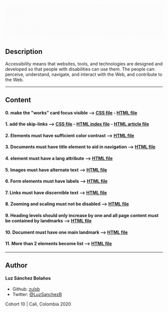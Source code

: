 ![Banner](./images/banner-access.gif)
## Description

Accessibility means that websites, tools, and technologies are designed and developed so that people with disabilities can use them. The people can: perceive, understand, navigate, and interact with the Web, and contribute to the Web.

---
## **Content**

#### 0. make the "works" card focus visible --> [CSS file](./keyboard/01-styles.css) - [HTML file](./keyboard/01-index.html)

#### 1. add the skip-links --> [CSS file](./skip-links/01-styles.css) - [HTML index file](./skip-links/01-index.html) - [HTML article file](./skip-links/01-article.html)

#### 2. Elements must have sufficient color contrast --> [HTML file](./fix-a11y/01-index.html)

#### 3. Documents must have title element to aid in navigation --> [HTML file](./fix-a11y/02-index.html)

#### 4. <html> element must have a lang attribute --> [HTML file](./fix-a11y/03-index.html)

#### 5. Images must have alternate text --> [HTML file](./fix-a11y/04-index.html)

#### 6. Form elements must have labels --> [HTML file](./fix-a11y/05-index.html)

#### 7. Links must have discernible text --> [HTML file](./fix-a11y/06-index.html)

#### 8. Zooming and scaling must not be disabled --> [HTML file](./fix-a11y/07-index.html)

#### 9. Heading levels should only increase by one and all page content must be contained by landmarks --> [HTML file](./fix-a11y/08-index.html)

#### 10. Document must have one main landmark --> [HTML file](./fix-a11y/09-index.html)

#### 11. More than 2 elements become list --> [HTML file](./fix-a11y/10-index.html)

---

## Author
#### Luz Sánchez Bolaños
- Github: [zulsb](https://github.com/zulsb)
- Twitter: [@LuzSanchezB](https://twitter.com/LuzSanchezB)

Cohort 10 |
Cali, Colombia 2020